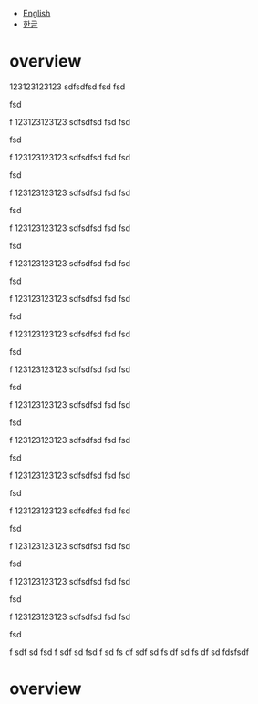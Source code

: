 - [English](#overview)
- [한글](#overview-1)

# overview

123123123123
sdfsdfsd
fsd
fsd

fsd

f
123123123123
sdfsdfsd
fsd
fsd

fsd

f
123123123123
sdfsdfsd
fsd
fsd

fsd

f
123123123123
sdfsdfsd
fsd
fsd

fsd

f
123123123123
sdfsdfsd
fsd
fsd

fsd

f
123123123123
sdfsdfsd
fsd
fsd

fsd

f
123123123123
sdfsdfsd
fsd
fsd

fsd

f
123123123123
sdfsdfsd
fsd
fsd

fsd

f
123123123123
sdfsdfsd
fsd
fsd

fsd

f
123123123123
sdfsdfsd
fsd
fsd

fsd

f
123123123123
sdfsdfsd
fsd
fsd

fsd

f
123123123123
sdfsdfsd
fsd
fsd

fsd

f
123123123123
sdfsdfsd
fsd
fsd

fsd

f
123123123123
sdfsdfsd
fsd
fsd

fsd

f
123123123123
sdfsdfsd
fsd
fsd

fsd

f
123123123123
sdfsdfsd
fsd
fsd

fsd

f
sdf
sd
fsd
f
sdf
sd
fsd
f
sd
fs
df
sdf
sd
fs
df
sd
fs
df
sd
fdsfsdf

# overview

